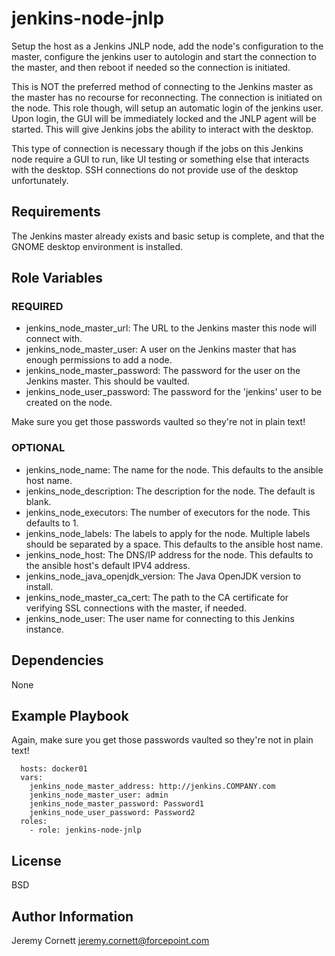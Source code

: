 # jenkins-node-jnlp

Setup the host as a Jenkins JNLP node, add the node's configuration to the master, 
configure the jenkins user to autologin and start the connection to the master,
and then reboot if needed so the connection is initiated.

This is NOT the preferred method of connecting to the Jenkins master as the master has no recourse for
reconnecting. The connection is initiated on the node. This role though, will setup an automatic login of the
jenkins user. Upon login, the GUI will be immediately locked and the JNLP agent will be started. 
This will give Jenkins jobs the ability to interact with the desktop.

This type of connection is necessary though if the jobs on this Jenkins node require a GUI to run, 
like UI testing or something else that interacts with the desktop.
SSH connections do not provide use of the desktop unfortunately.

## Requirements

The Jenkins master already exists and basic setup is complete, and that the GNOME desktop environment is installed.

## Role Variables

### REQUIRED
* jenkins_node_master_url: The URL to the Jenkins master this node will connect with.
* jenkins_node_master_user: A user on the Jenkins master that has enough permissions to add a node.
* jenkins_node_master_password: The password for the user on the Jenkins master. This should be vaulted.
* jenkins_node_user_password: The password for the 'jenkins' user to be created on the node.

Make sure you get those passwords vaulted so they're not in plain text!

### OPTIONAL
* jenkins_node_name: The name for the node. This defaults to the ansible host name.
* jenkins_node_description: The description for the node. The default is blank.
* jenkins_node_executors: The number of executors for the node. This defaults to 1.
* jenkins_node_labels: The labels to apply for the node. Multiple labels should be separated by a space. 
  This defaults to the ansible host name.
* jenkins_node_host: The DNS/IP address for the node. This defaults to the ansible host's default IPV4 address.
* jenkins_node_java_openjdk_version: The Java OpenJDK version to install.
* jenkins_node_master_ca_cert: The path to the CA certificate for verifying SSL connections with the master, if needed.
* jenkins_node_user: The user name for connecting to this Jenkins instance.

## Dependencies

None

## Example Playbook

Again, make sure you get those passwords vaulted so they're not in plain text!

      hosts: docker01
      vars:
        jenkins_node_master_address: http://jenkins.COMPANY.com
        jenkins_node_master_user: admin
        jenkins_node_master_password: Password1
        jenkins_node_user_password: Password2
      roles:
        - role: jenkins-node-jnlp

## License

BSD

## Author Information

Jeremy Cornett <jeremy.cornett@forcepoint.com>
